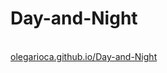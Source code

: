 # Day-and-Night
<br><a href="olegarioca.github.io/Day-and-Night">olegarioca.github.io/Day-and-Night</a>
